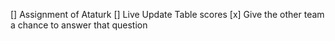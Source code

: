 [] Assignment of Ataturk
[] Live Update Table scores
[x] Give the other team a chance to answer that question
